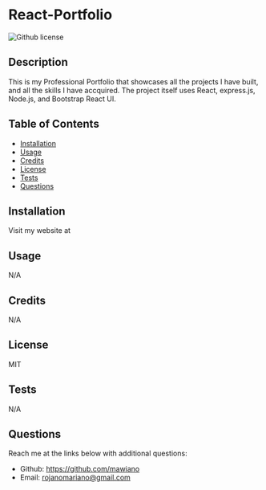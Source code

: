 # React-Portfolio
![Github license](https://img.shields.io/static/v1?label=License&message=MIT&color=brightgreen)

## Description 
This is my Professional Portfolio that showcases all the projects I have built, and all the skills I have accquired. The project itself uses React, express.js, Node.js, and Bootstrap React UI.

  
## Table of Contents
    
- [Installation](#installation)
- [Usage](#usage)
- [Credits](#credits)
- [License](#license)
- [Tests](#tests)
- [Questions](#questions)
  
## Installation
Visit my website at 
  
  
## Usage
N/A
   
  
## Credits
N/A
  
  
## License
MIT


## Tests
N/A

## Questions
Reach me at the links below with additional questions:
- Github: https://github.com/mawiano 
- Email: rojanomariano@gmail.com
